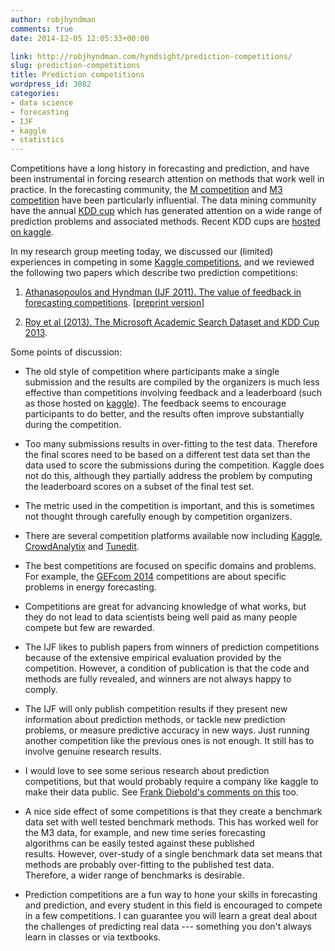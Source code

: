 ```yaml
---
author: robjhyndman
comments: true
date: 2014-12-05 12:05:33+00:00

link: http://robjhyndman.com/hyndsight/prediction-competitions/
slug: prediction-competitions
title: Prediction competitions
wordpress_id: 3082
categories:
- data science
- forecasting
- IJF
- kaggle
- statistics
---
```


Competitions have a long history in forecasting and prediction, and have been instrumental in forcing research attention on methods that work well in practice. In the forecasting community, the [M competition](http://forecasters.org/resources/time-series-data/m-competition/) and [M3 competition](http://forecasters.org/resources/time-series-data/m3-competition/) have been particularly influential. The data mining community have the annual [KDD cup](http://kdd.org/kdd-cup) which has generated attention on a wide range of prediction problems and associated methods. Recent KDD cups are [hosted on kaggle](https://www.kaggle.com/c/kdd-cup-2014-predicting-excitement-at-donors-choose).

In my research group meeting today, we discussed our (limited) experiences in competing in some [Kaggle competitions](https://www.kaggle.com/competitions), and we reviewed the following two papers which describe two prediction competitions:




    
  1. [Athanasopoulos and Hyndman (IJF 2011). The value of feedback in forecasting competitions](http://dx.doi.org/10.1016/j.ijforecast.2011.03.002). [[preprint version](/publications/kaggle.pdf)]

    
  2. [Roy et al (2013). The Microsoft Academic Search Dataset and KDD Cup 2013](http://www.kdd.org/kddcup2013/sites/default/files/papers/papers.pdf).



<!-- more -->Some points of discussion:


    
  * The old style of competition where participants make a single submission and the results are compiled by the organizers is much less effective than competitions involving feedback and a leaderboard (such as those hosted on [kaggle](http://www.kaggle.com)). The feedback seems to encourage participants to do better, and the results often improve substantially during the competition.

    
  * Too many submissions results in over-fitting to the test data. Therefore the final scores need to be based on a different test data set than the data used to score the submissions during the competition. Kaggle does not do this, although they partially address the problem by computing the leaderboard scores on a subset of the final test set.

    
  * The metric used in the competition is important, and this is sometimes not thought through carefully enough by competition organizers.

    
  * There are several competition platforms available now including [Kaggle](http://kaggle.com), [CrowdAnalytix](http://crowdanalytix.com) and [Tunedit](http://tunedit.org/).

    
  * The best competitions are focused on specific domains and problems. For example, the [GEFcom 2014](http://www.gefcom.org) competitions are about specific problems in energy forecasting.

    
  * Competitions are great for advancing knowledge of what works, but they do not lead to data scientists being well paid as many people compete but few are rewarded.

    
  * The IJF likes to publish papers from winners of prediction competitions because of the extensive empirical evaluation provided by the competition. However, a condition of publication is that the code and methods are fully revealed, and winners are not always happy to comply.

    
  * The IJF will only publish competition results if they present new information about prediction methods, or tackle new prediction problems, or measure predictive accuracy in new ways. Just running another competition like the previous ones is not enough. It still has to involve genuine research results.

    
  * I would love to see some serious research about prediction competitions, but that would probably require a company like kaggle to make their data public. See [Frank Diebold's comments on this](http://fxdiebold.blogspot.com.au/2014/04/on-kaggle-forecasting-competitions-part_28.html) too.

    
  * A nice side effect of some competitions is that they create a benchmark data set with well tested benchmark methods. This has worked well for the M3 data, for example, and new time series forecasting algorithms can be easily tested against these published results. However, over-study of a single benchmark data set means that methods are probably over-fitting to the published test data. Therefore, a wider range of benchmarks is desirable.

    
  * Prediction competitions are a fun way to hone your skills in forecasting and prediction, and every student in this field is encouraged to compete in a few competitions. I can guarantee you will learn a great deal about the challenges of predicting real data --- something you don't always learn in classes or via textbooks.


